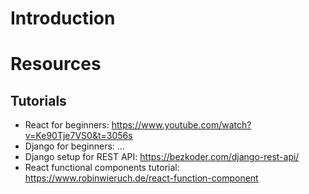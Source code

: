 # Introduction
# Resources
## Tutorials
- React for beginners: https://www.youtube.com/watch?v=Ke90Tje7VS0&t=3056s
- Django for beginners: ...
- Django setup for REST API: https://bezkoder.com/django-rest-api/
- React functional components tutorial: https://www.robinwieruch.de/react-function-component